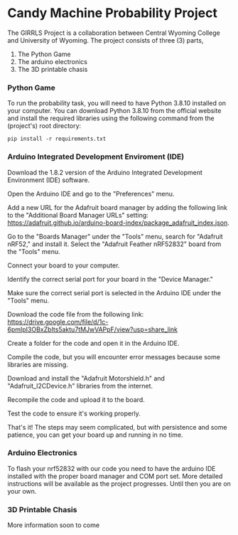 
# Candy Machine Probability Project 

The GIRRLS Project is a collaboration between Central Wyoming College and University of Wyoming. The project consists of three (3) parts, 
1) The Python Game 
2) The arduino electronics
3) The 3D printable chasis

### Python Game

To run the probability task, you will need to have Python 3.8.10 installed on your computer. You can download Python 3.8.10 from the official website and install the required libraries using the following command from the (project's) root directory:
```
pip install -r requirements.txt
```
### Arduino Integrated Development Enviroment (IDE)

Download the 1.8.2 version of the Arduino Integrated Development Environment (IDE) software.

Open the Arduino IDE and go to the "Preferences" menu.

Add a new URL for the Adafruit board manager by adding the following link to the "Additional Board Manager URLs" setting: https://adafruit.github.io/arduino-board-index/package_adafruit_index.json.

Go to the "Boards Manager" under the "Tools" menu, search for "Adafruit nRF52," and install it.
Select the "Adafruit Feather nRF52832" board from the "Tools" menu.

Connect your board to your computer.

Identify the correct serial port for your board in the "Device Manager."

Make sure the correct serial port is selected in the Arduino IDE under the "Tools" menu.

Download the code file from the following link: https://drive.google.com/file/d/1c-6pmIpI3OBxZbIts5aktu7tMJwVAPpF/view?usp=share_link

Create a folder for the code and open it in the Arduino IDE.

Compile the code, but you will encounter error messages because some libraries are missing.

Download and install the "Adafruit Motorshield.h" and "Adafruit_I2CDevice.h" libraries from the internet.

Recompile the code and upload it to the board.

Test the code to ensure it's working properly.

That's it! The steps may seem complicated, but with persistence and some patience, you can get your board up and running in no time.


### Arduino Electronics

To flash your nrf52832 with our code you need to have the arduino IDE installed with the proper board manager and COM port set. More detailed instructions will be available as the project progresses. Until then you are on your own.

### 3D Printable Chasis

More information soon to come
